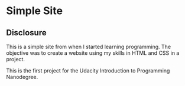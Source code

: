 # Simple Site

## Disclosure
This is a simple site from when I started learning programming. The objective was to create a website using my skills in HTML and CSS in a project.

This is the first project for the Udacity Introduction to Programming Nanodegree.
